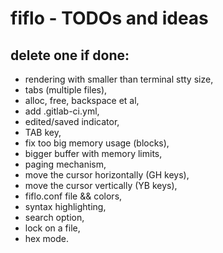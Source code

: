 # fiflo - TODOs and ideas
## delete one if done:
- rendering with smaller than terminal stty size,
- tabs (multiple files),
- alloc, free, backspace et al,
- add .gitlab-ci.yml,
- edited/saved indicator,
- TAB key,
- fix too big memory usage (blocks),
- bigger buffer with memory limits,
- paging mechanism,
- move the cursor horizontally (GH keys),
- move the cursor vertically (YB keys),
- fiflo.conf file && colors,
- syntax highlighting,
- search option,
- lock on a file,
- hex mode.

